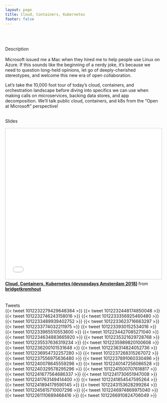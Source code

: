 ```yaml
---
layout: page
title: Cloud, Containers, Kubernetes
footer: false
---
```




<br>

<br>
<br>
Description
<br>
<br>
Microsoft issued me a Mac when they hired me to help people use Linux on Azure. If this sounds like the beginning of a nerdy joke, it’s because we need to question long-held opinions, let go of deeply-cherished stereotypes, and welcome this new era of open collaboration.
<p>
Let’s take the 10,000 foot tour of today’s cloud, containers, and orchestration landscape before diving into specifics we can use when making calls on microservices, backing data stores, and app decomposition. We’ll talk public cloud, containers, and k8s from the “Open at Microsoft” perspective!
<br>
<br>

Slides
<br>
<iframe src="//www.slideshare.net/slideshow/embed_code/key/lMGjHRvvggWiHS" width="595" height="485" frameborder="0" marginwidth="0" marginheight="0" scrolling="no" style="border:1px solid #CCC; border-width:1px; margin-bottom:5px; max-width: 100%;" allowfullscreen> </iframe> <div style="margin-bottom:5px"> <strong> <a href="//www.slideshare.net/bridgetkromhout/cloud-containers-kubernetes-devopsdays-amsterdam-2018" title="Cloud, Containers, Kubernetes (devopsdays Amsterdam 2018)" target="_blank">Cloud, Containers, Kubernetes (devopsdays Amsterdam 2018)</a> </strong> from <strong><a href="https://www.slideshare.net/bridgetkromhout" target="_blank">bridgetkromhout</a></strong> </div>
<br>

Tweets
<br>
{{< tweet 1012232279429648384 >}}
{{< tweet 1012232448174850048 >}}
{{< tweet 1012232746243158016 >}}
{{< tweet 1012233356925460480 >}}
{{< tweet 1012233489939402752 >}}
{{< tweet 1012233623716663297 >}}
{{< tweet 1012233774032211975 >}}
{{< tweet 1012233930152534016 >}}
{{< tweet 1012233965510553600 >}}
{{< tweet 1012234427085271040 >}}
{{< tweet 1012234634883665920 >}}
{{< tweet 1012235321629728768 >}}
{{< tweet 1012235537636319234 >}}
{{< tweet 1012235989820100608 >}}
{{< tweet 1012236200101531648 >}}
{{< tweet 1012236314824052736 >}}
{{< tweet 1012236954732257280 >}}
{{< tweet 1012237268315267072 >}}
{{< tweet 1012237556975636480 >}}
{{< tweet 1012237891060330496 >}}
{{< tweet 1012240078645559296 >}}
{{< tweet 1012240147256086528 >}}
{{< tweet 1012240329578295296 >}}
{{< tweet 1012241500707618817 >}}
{{< tweet 1012241677564686337 >}}
{{< tweet 1012241730651947008 >}}
{{< tweet 1012241763149414400 >}}
{{< tweet 1012241854547595264 >}}
{{< tweet 1012241894179590145 >}}
{{< tweet 1012243153628299264 >}}
{{< tweet 1012245615710007296 >}}
{{< tweet 1012246974869975040 >}}
{{< tweet 1012261110689468416 >}}
{{< tweet 1012266910824706049 >}}
